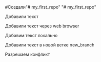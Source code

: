 #Создали"# my_first_repo" 
"# my_first_repo" 

Добавили текст

Добавили текст через web browser


Добавим текст локально

Добавили текст в новой ветке new_branch

Разрешаем конфликт
